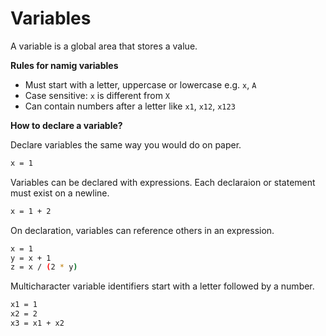 # Variables

A variable is a global area that stores a value.

**Rules for namig variables**

-   Must start with a letter, uppercase or lowercase e.g. `x`, `A`
-   Case sensitive: `x` is different from `X`
-   Can contain numbers after a letter like `x1`, `x12`, `x123`

**How to declare a variable?**

Declare variables the same way you would do on paper.

```sh
x = 1
```

Variables can be declared with expressions. Each declaraion or statement must exist on a newline.

```sh
x = 1 + 2
```

On declaration, variables can reference others in an expression.

```sh
x = 1
y = x + 1
z = x / (2 * y)
```

Multicharacter variable identifiers start with a letter followed by a number.

```sh
x1 = 1
x2 = 2
x3 = x1 + x2
```
